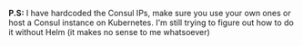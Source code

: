 **P.S:** I have hardcoded the Consul IPs, make sure you use your own ones or host a Consul instance on Kubernetes. I'm still trying to figure out how to do it without Helm (it makes no sense to me whatsoever)
